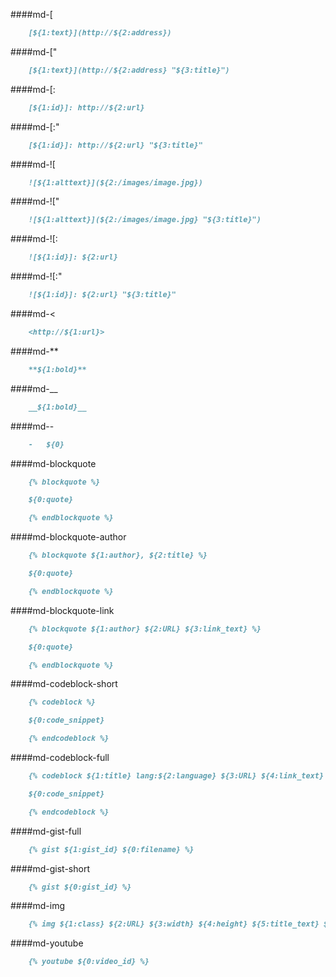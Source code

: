 ####md-[
```markdown
    [${1:text}](http://${2:address})
```
####md-["
```markdown
    [${1:text}](http://${2:address} "${3:title}")
```
####md-[:
```markdown
    [${1:id}]: http://${2:url}


```
####md-[:"
```markdown
    [${1:id}]: http://${2:url} "${3:title}"


```
####md-![
```markdown
    ![${1:alttext}](${2:/images/image.jpg})
```
####md-!["
```markdown
    ![${1:alttext}](${2:/images/image.jpg} "${3:title}")
```
####md-![:
```markdown
    ![${1:id}]: ${2:url}


```
####md-![:"
```markdown
    ![${1:id}]: ${2:url} "${3:title}"


```
####md-<
```markdown
    <http://${1:url}>
```
####md-**
```markdown
    **${1:bold}**
```
####md-__
```markdown
    __${1:bold}__
```
####md--
```markdown
    -   ${0}
```
####md-blockquote
```markdown
    {% blockquote %}

    ${0:quote}

    {% endblockquote %}


```
####md-blockquote-author
```markdown
    {% blockquote ${1:author}, ${2:title} %}

    ${0:quote}

    {% endblockquote %}


```
####md-blockquote-link
```markdown
    {% blockquote ${1:author} ${2:URL} ${3:link_text} %}

    ${0:quote}

    {% endblockquote %}


```
####md-codeblock-short
```markdown
    {% codeblock %}

    ${0:code_snippet}

    {% endcodeblock %}


```
####md-codeblock-full
```markdown
    {% codeblock ${1:title} lang:${2:language} ${3:URL} ${4:link_text} %}

    ${0:code_snippet}

    {% endcodeblock %}


```
####md-gist-full
```markdown
    {% gist ${1:gist_id} ${0:filename} %}


```
####md-gist-short
```markdown
    {% gist ${0:gist_id} %}


```
####md-img
```markdown
    {% img ${1:class} ${2:URL} ${3:width} ${4:height} ${5:title_text} ${0:alt_text} %}


```
####md-youtube
```markdown
    {% youtube ${0:video_id} %}


```
